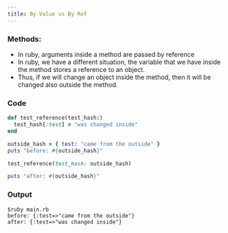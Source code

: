 ```yaml
---
title: By Value vs By Ref
---
```


### Methods:
- In ruby, arguments inside a method are passed by reference
- In ruby, we have a different situation, the variable that we have inside the method stores a reference to an object.
- Thus, if we will change an object inside the method, then it will be changed also outside the method.

### Code
```ruby
def test_reference(test_hash:)
  test_hash[:test] = "was changed inside"
end

outside_hash = { test: "came from the outside" }
puts "before: #{outside_hash}"

test_reference(test_hash: outside_hash)

puts "after: #{outside_hash}"
```

### Output
```
$ruby main.rb
before: {:test=>"came from the outside"} 
after: {:test=>"was changed inside"} 
```


